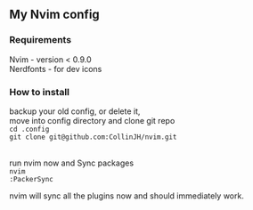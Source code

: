 ## My Nvim config

### Requirements

Nvim - version < 0.9.0 <br>
Nerdfonts - for dev icons <br>

### How to install

backup your old config, or delete it, <br>
move into config directory and clone git repo <br>
`cd .config` <br>
`git clone git@github.com:CollinJH/nvim.git` <br> <br>

run nvim now and Sync packages <br>
`nvim` <br>
`:PackerSync` <br>

nvim will sync all the plugins now and should immediately work. <br>


